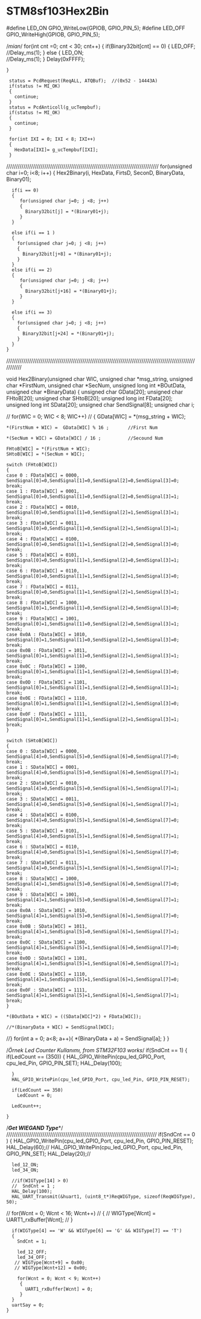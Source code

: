 # STM8sf103Hex2Bin

#define LED_ON          GPIO_WriteLow(GPIOB, GPIO_PIN_5);
#define LED_OFF         GPIO_WriteHigh(GPIOB, GPIO_PIN_5);

/*mian*/
    for(int cnt =0; cnt < 30; cnt++)
    {
      if(Binary32bit[cnt] == 0)
      { 
        LED_OFF;     
        //Delay_ms(1);
      }
      else
      {
        LED_ON;     
        //Delay_ms(1);
      }
      Delay(0xFFFF);
      
    }
     
     status = PcdRequest(ReqALL, ATQBuf);  //(0x52 - 14443A)
     if(status != MI_OK)
     {
       continue;
     }
     status = PcdAnticoll(g_ucTempbuf);
     if(status != MI_OK)
     {
       continue;
     }
     
     for(int IXI = 0; IXI < 8; IXI++)
     {
       HexData[IXI]= g_ucTempbuf[IXI];
     }     
////////////////////////////////////////////////////////////////////////////////
    for(unsigned char i=0; i<8; i++)
    {
      Hex2Binary(i, HexData, FirtsD, SeconD, BinaryData, Binary01);
      
      if(i == 0)
      {
         for(unsigned char j=0; j <8; j++)
         {
           Binary32bit[j] = *(Binary01+j);
         }
      }
      
      else if(i == 1 )
      {
        for(unsigned char j=0; j <8; j++)
        {
          Binary32bit[j+8] = *(Binary01+j);
        }
      }
      else if(i == 2)
      {
         for(unsigned char j=0; j <8; j++)
         {
           Binary32bit[j+16] = *(Binary01+j);
         }
      }
      
      else if(i == 3)
      {
        for(unsigned char j=0; j <8; j++)
        {
          Binary32bit[j+24] = *(Binary01+j);
        }
      }
    }   


///////////////////////////////////////////////////////////////////////////////////////////////////////////



void Hex2Binary(unsigned char WIC, unsigned char *msg_string, unsigned char *FirstNum, unsigned char *SecNum, 
                unsigned long int *BOutData, unsigned char *BinaryData)
{
  unsigned char GData[20];
  unsigned char FHtoB[20];
  unsigned char SHtoB[20];
  unsigned long int FData[20];
  unsigned long int SData[20];
  unsigned char SendSignal[8];
  unsigned char i;
  
//  for(WIC = 0; WIC < 8; WIC++)
//  { 
    GData[WIC] = *(msg_string + WIC);
    
    *(FirstNum + WIC) =  GData[WIC] % 16 ;       //First Num

    *(SecNum + WIC) = GData[WIC] / 16 ;          //Secound Num
    
    FHtoB[WIC] = *(FirstNum + WIC);
    SHtoB[WIC] = *(SecNum + WIC);
    
    switch (FHtoB[WIC])
    {
    case 0 : FData[WIC] = 0000, SendSignal[0]=0,SendSignal[1]=0,SendSignal[2]=0,SendSignal[3]=0; break;   
    case 1 : FData[WIC] = 0001, SendSignal[0]=0,SendSignal[1]=0,SendSignal[2]=0,SendSignal[3]=1; break;
    case 2 : FData[WIC] = 0010, SendSignal[0]=0,SendSignal[1]=0,SendSignal[2]=1,SendSignal[3]=1; break;
    case 3 : FData[WIC] = 0011, SendSignal[0]=0,SendSignal[1]=0,SendSignal[2]=1,SendSignal[3]=1; break;
    case 4 : FData[WIC] = 0100, SendSignal[0]=0,SendSignal[1]=1,SendSignal[2]=0,SendSignal[3]=0; break;
    case 5 : FData[WIC] = 0101, SendSignal[0]=0,SendSignal[1]=1,SendSignal[2]=0,SendSignal[3]=1; break;
    case 6 : FData[WIC] = 0110, SendSignal[0]=0,SendSignal[1]=1,SendSignal[2]=1,SendSignal[3]=0; break;
    case 7 : FData[WIC] = 0111, SendSignal[0]=0,SendSignal[1]=1,SendSignal[2]=1,SendSignal[3]=1; break;
    case 8 : FData[WIC] = 1000, SendSignal[0]=1,SendSignal[1]=0,SendSignal[2]=0,SendSignal[3]=0; break;
    case 9 : FData[WIC] = 1001, SendSignal[0]=1,SendSignal[1]=0,SendSignal[2]=0,SendSignal[3]=1; break;
    case 0x0A : FData[WIC] = 1010, SendSignal[0]=1,SendSignal[1]=0,SendSignal[2]=1,SendSignal[3]=0; break;
    case 0x0B : FData[WIC] = 1011, SendSignal[0]=1,SendSignal[1]=0,SendSignal[2]=1,SendSignal[3]=1; break;
    case 0x0C : FData[WIC] = 1100, SendSignal[0]=1,SendSignal[1]=1,SendSignal[2]=0,SendSignal[3]=0; break;
    case 0x0D : FData[WIC] = 1101, SendSignal[0]=1,SendSignal[1]=1,SendSignal[2]=0,SendSignal[3]=1; break;
    case 0x0E : FData[WIC] = 1110, SendSignal[0]=1,SendSignal[1]=1,SendSignal[2]=1,SendSignal[3]=0; break;
    case 0x0F : FData[WIC] = 1111, SendSignal[0]=1,SendSignal[1]=1,SendSignal[2]=1,SendSignal[3]=1; break;
    }
    
    switch (SHtoB[WIC])         
    {
    case 0 : SData[WIC] = 0000, SendSignal[4]=0,SendSignal[5]=0,SendSignal[6]=0,SendSignal[7]=0;  break;
    case 1 : SData[WIC] = 0001, SendSignal[4]=0,SendSignal[5]=0,SendSignal[6]=0,SendSignal[7]=1;  break;
    case 2 : SData[WIC] = 0010, SendSignal[4]=0,SendSignal[5]=0,SendSignal[6]=1,SendSignal[7]=1;  break;
    case 3 : SData[WIC] = 0011, SendSignal[4]=0,SendSignal[5]=0,SendSignal[6]=1,SendSignal[7]=1;  break;
    case 4 : SData[WIC] = 0100, SendSignal[4]=0,SendSignal[5]=1,SendSignal[6]=0,SendSignal[7]=0;  break;
    case 5 : SData[WIC] = 0101, SendSignal[4]=0,SendSignal[5]=1,SendSignal[6]=0,SendSignal[7]=1;  break;
    case 6 : SData[WIC] = 0110, SendSignal[4]=0,SendSignal[5]=1,SendSignal[6]=1,SendSignal[7]=0;  break;
    case 7 : SData[WIC] = 0111, SendSignal[4]=0,SendSignal[5]=1,SendSignal[6]=1,SendSignal[7]=1;  break;
    case 8 : SData[WIC] = 1000, SendSignal[4]=1,SendSignal[5]=0,SendSignal[6]=0,SendSignal[7]=0;  break;
    case 9 : SData[WIC] = 1001, SendSignal[4]=1,SendSignal[5]=0,SendSignal[6]=0,SendSignal[7]=1;  break;
    case 0x0A : SData[WIC] = 1010, SendSignal[4]=1,SendSignal[5]=0,SendSignal[6]=1,SendSignal[7]=0; break;
    case 0x0B : SData[WIC] = 1011, SendSignal[4]=1,SendSignal[5]=0,SendSignal[6]=1,SendSignal[7]=1; break;
    case 0x0C : SData[WIC] = 1100, SendSignal[4]=1,SendSignal[5]=1,SendSignal[6]=0,SendSignal[7]=0; break;
    case 0x0D : SData[WIC] = 1101, SendSignal[4]=1,SendSignal[5]=1,SendSignal[6]=0,SendSignal[7]=1; break;
    case 0x0E : SData[WIC] = 1110, SendSignal[4]=1,SendSignal[5]=1,SendSignal[6]=1,SendSignal[7]=0; break;
    case 0x0F : SData[WIC] = 1111, SendSignal[4]=1,SendSignal[5]=1,SendSignal[6]=1,SendSignal[7]=1; break;
    }

    *(BOutData + WIC) = ((SData[WIC]*2) + FData[WIC]);
    
    //*(BinaryData + WIC) = SendSignal[WIC];
  //} 
  for(int a = 0; a<8; a++){
    *(BinaryData + a) = SendSignal[a];
  }
}

/*Örnek Led Counter Kullanımı,  from STM32F103 works*/
    if(SndCnt == 1)
    {
      if(LedCount == (350))
      {
        HAL_GPIO_WritePin(cpu_led_GPIO_Port, cpu_led_Pin, GPIO_PIN_SET);
        HAL_Delay(100);
        
      }
      HAL_GPIO_WritePin(cpu_led_GPIO_Port, cpu_led_Pin, GPIO_PIN_RESET);
      
      if(LedCount == 350)
        LedCount = 0;
      
      LedCount++;
 
    }
    
/*******************************Get WIEGAND Type********************************/
///////////////////////////////////////////////////////////////////////////////
    if(SndCnt == 0 )
    {
      HAL_GPIO_WritePin(cpu_led_GPIO_Port, cpu_led_Pin, GPIO_PIN_RESET);
      HAL_Delay(60);//
      HAL_GPIO_WritePin(cpu_led_GPIO_Port, cpu_led_Pin, GPIO_PIN_SET);
      HAL_Delay(20);//
      
      led_12_ON;
      led_34_ON;

      //if(WIGType[14] > 0)
      //  SndCnt = 1 ;
      HAL_Delay(100);
      HAL_UART_Transmit(&huart1, (uint8_t*)ReqWIGType, sizeof(ReqWIGType), 50);

//      for(Wcnt = 0; Wcnt < 16; Wcnt++)
//      {
//        WIGType[Wcnt] = UART1_rxBuffer[Wcnt];
//      }
      
      if(WIGType[4] == 'W' && WIGType[6] == 'G' && WIGType[7] == 'T')
      {
        SndCnt = 1;
        
        led_12_OFF;
        led_34_OFF;
       // WIGType[Wcnt+9] = 0x00;
       // WIGType[Wcnt+12] = 0x00;
         
        for(Wcnt = 0; Wcnt < 9; Wcnt++)
         {
           UART1_rxBuffer[Wcnt] = 0;
         }
      }
      uartSay = 0;
    }
